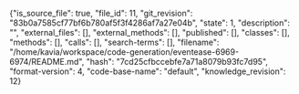 {"is_source_file": true, "file_id": 11, "git_revision": "83b0a7585cf77bf6b780af5f3f4286af7a27e04b", "state": 1, "description": "", "external_files": [], "external_methods": [], "published": [], "classes": [], "methods": [], "calls": [], "search-terms": [], "filename": "/home/kavia/workspace/code-generation/eventease-6969-6974/README.md", "hash": "7cd25cfbccebfe7a71a8079b93fc7d95", "format-version": 4, "code-base-name": "default", "knowledge_revision": 12}
